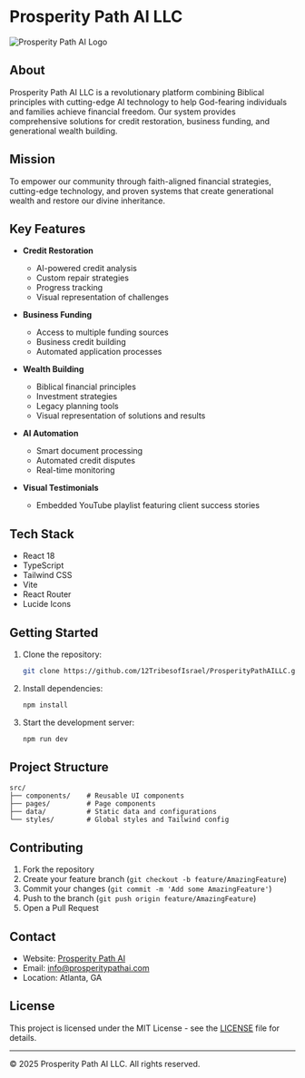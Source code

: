 # Prosperity Path AI LLC

![Prosperity Path AI Logo](/public/images/prosperity-path-ai-logo.png)

## About

Prosperity Path AI LLC is a revolutionary platform combining Biblical principles with cutting-edge AI technology to help God-fearing individuals and families achieve financial freedom. Our system provides comprehensive solutions for credit restoration, business funding, and generational wealth building.

## Mission

To empower our community through faith-aligned financial strategies, cutting-edge technology, and proven systems that create generational wealth and restore our divine inheritance.

## Key Features

- **Credit Restoration**
  - AI-powered credit analysis
  - Custom repair strategies
  - Progress tracking
  - Visual representation of challenges
  
- **Business Funding**
  - Access to multiple funding sources
  - Business credit building
  - Automated application processes
  
- **Wealth Building**
  - Biblical financial principles
  - Investment strategies
  - Legacy planning tools
  - Visual representation of solutions and results
  
- **AI Automation**
  - Smart document processing
  - Automated credit disputes
  - Real-time monitoring

- **Visual Testimonials**
  - Embedded YouTube playlist featuring client success stories

## Tech Stack

- React 18
- TypeScript
- Tailwind CSS
- Vite
- React Router
- Lucide Icons

## Getting Started

1. Clone the repository:
   ```bash
   git clone https://github.com/12TribesofIsrael/ProsperityPathAILLC.git
   ```

2. Install dependencies:
   ```bash
   npm install
   ```

3. Start the development server:
   ```bash
   npm run dev
   ```

## Project Structure

```
src/
├── components/    # Reusable UI components
├── pages/         # Page components
├── data/          # Static data and configurations
└── styles/        # Global styles and Tailwind config
```

## Contributing

1. Fork the repository
2. Create your feature branch (`git checkout -b feature/AmazingFeature`)
3. Commit your changes (`git commit -m 'Add some AmazingFeature'`)
4. Push to the branch (`git push origin feature/AmazingFeature`)
5. Open a Pull Request

## Contact

- Website: [Prosperity Path AI](https://prosperitypathai.com)
- Email: info@prosperitypathai.com
- Location: Atlanta, GA

## License

This project is licensed under the MIT License - see the [LICENSE](LICENSE) file for details.

---

© 2025 Prosperity Path AI LLC. All rights reserved.